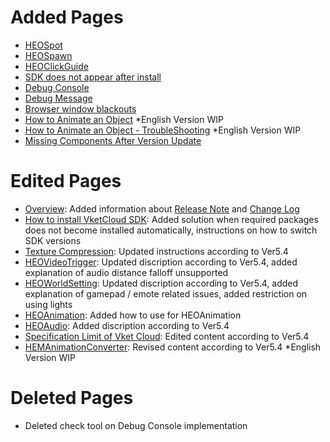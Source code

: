 # Added Pages
- [HEOSpot](../HEOComponents/HEOSpot.md)
- [HEOSpawn](../HEOComponents/HEOSpawn.md)
- [HEOClickGuide](../HEOComponents/HEOClickGuide.md)
- [SDK does not appear after install](../troubleshooting/InstallingDeeplink.md)
- [Debug Console](../debugconsole/debugconsole.md)
- [Debug Message](../debugconsole/debugmessage.md)
- [Browser window blackouts](../troubleshooting/BrowserBlackWindow.md)
- [How to Animate an Object](../WorldMakingGuide/PropAnimation.md) *English Version WIP
- [How to Animate an Object - TroubleShooting](../WorldMakingGuide/PropAnimation_TroubleShooting.md) *English Version WIP
- [Missing Components After Version Update](../troubleshooting/MissingComponents.md)

# Edited Pages
- [Overview](../index.md): Added information about [Release Note](../releasenote/releasenote-5.4.md) and [Change Log](../changelog/changelog-5.4.md)
- [How to install VketCloud SDK](../AboutVketCloudSDK/SetupSDK_external.md): Added solution when required packages does not become installed automatically, instructions on how to switch SDK versions
- [Texture Compression](../heoexporter/he_TextureCompression.md): Updated instructions according to Ver5.4
- [HEOVideoTrigger](../HEOComponents/HEOVideoTrigger.md): Updated discription according to Ver5.4, added explanation of audio distance falloff unsupported
- [HEOWorldSetting](../HEOComponents/HEOWorldSetting.md): Updated discription according to Ver5.4, added explanation of gamepad / emote related issues, added restriction on using lights
- [HEOAnimation](../HEOComponents/HEOAnimation.md): Added how to use for HEOAnimation
- [HEOAudio](../HEOComponents/HEOAudio.md): Added discription according to Ver5.4
- [Specification Limit of Vket Cloud](../WorldMakingGuide/UnityGuidelines.md): Edited content according to Ver5.4
- [HEMAnimationConverter](../HEMAnimationConverter/AnimationConverter.md): Revised content according to Ver5.4 *English Version WIP

# Deleted Pages
- Deleted check tool on Debug Console implementation